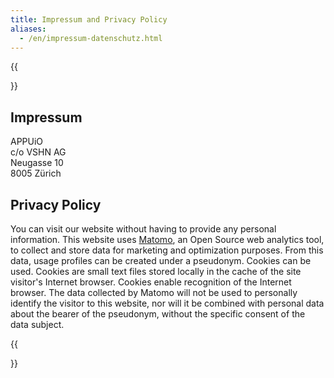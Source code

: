 ```yaml
---
title: Impressum and Privacy Policy
aliases:
  - /en/impressum-datenschutz.html
---
```


{{<section class="has-text-left">}}

# Impressum

APPUiO<br />
c/o VSHN AG<br />
Neugasse 10<br />
8005 Zürich

# Privacy Policy

You can visit our website without having to provide any personal information. This website uses [Matomo](https://matomo.org), an Open Source web analytics tool, to collect and store data for marketing and optimization purposes. From this data, usage profiles can be created under a pseudonym. Cookies can be used. Cookies are small text files stored locally in the cache of the site visitor's Internet browser. Cookies enable recognition of the Internet browser. The data collected by Matomo will not be used to personally identify the visitor to this website, nor will it be combined with personal data about the bearer of the pseudonym, without the specific consent of the data subject.

{{</section>}}